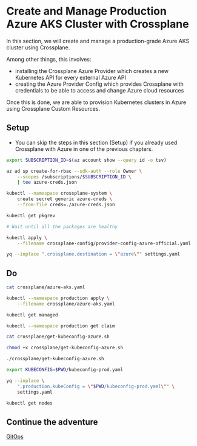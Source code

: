 # Create and Manage Production Azure AKS Cluster with Crossplane

In this section, we will create and manage a production-grade Azure AKS cluster using Crossplane.

Among other things, this involves:
* installing the Crossplane Azure Provider which creates a new Kubernetes API for every external Azure API
* creating the Azure Provider Config which provides Crossplane with credentials to be able to access and change Azure cloud resources

Once this is done, we are able to provision Kubernetes clusters in Azure using Crossplane Custom Resources. 

## Setup

* You can skip the steps in this section (Setup) if you already used Crossplane with Azure in one of the previous chapters.

```bash
export SUBSCRIPTION_ID=$(az account show --query id -o tsv)

az ad sp create-for-rbac --sdk-auth --role Owner \
    --scopes /subscriptions/$SUBSCRIPTION_ID \
    | tee azure-creds.json

kubectl --namespace crossplane-system \
    create secret generic azure-creds \
    --from-file creds=./azure-creds.json

kubectl get pkgrev

# Wait until all the packages are healthy

kubectl apply \
    --filename crossplane-config/provider-config-azure-official.yaml

yq --inplace ".crossplane.destination = \"azure\"" settings.yaml
```

## Do

```bash
cat crossplane/azure-aks.yaml

kubectl --namespace production apply \
    --filename crossplane/azure-aks.yaml

kubectl get managed

kubectl --namespace production get claim

cat crossplane/get-kubeconfig-azure.sh

chmod +x crossplane/get-kubeconfig-azure.sh

./crossplane/get-kubeconfig-azure.sh

export KUBECONFIG=$PWD/kubeconfig-prod.yaml

yq --inplace \
    ".production.kubeConfig = \"$PWD/kubeconfig-prod.yaml\"" \
    settings.yaml

kubectl get nodes
```

## Continue the adventure

[GitOps](../gitops/README.md)
